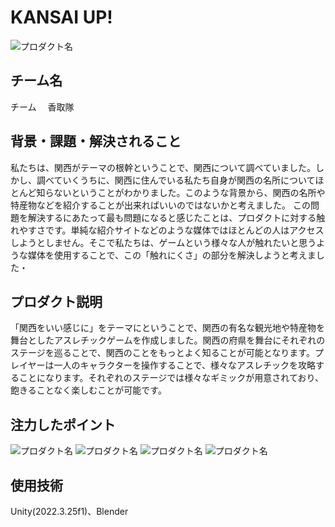 # KANSAI UP!
<!-- プロダクト名に変更してください -->

![プロダクト名](kansaiup/Assets/2D/Title.png)
<!-- プロダクト名・イメージ画像を差し変えてください -->


## チーム名
チーム　 香取隊
<!-- チームIDとチーム名を入力してください -->


## 背景・課題・解決されること
私たちは、関西がテーマの根幹ということで、関西について調べていました。しかし、調べていくうちに、関西に住んでいる私たち自身が関西の名所についてほとんど知らないということがわかりました。このような背景から、関西の名所や特産物などを紹介することが出来ればいいのではないかと考えました。
この問題を解決するにあたって最も問題になると感じたことは、プロダクトに対する触れやすさです。単純な紹介サイトなどのような媒体ではほとんどの人はアクセスしようとしません。そこで私たちは、ゲームという様々な人が触れたいと思うような媒体を使用することで、この「触れにくさ」の部分を解決しようと考えました・
<!-- テーマ「関西をいい感じに」に対して、考案するプロダクトがどういった(Why)背景から思いついたのか、どのよう(What)な課題があり、どのよう(How)に解決するのかを入力してください -->


## プロダクト説明
「関西をいい感じに」をテーマにということで、関西の有名な観光地や特産物を舞台としたアスレチックゲームを作成しました。関西の府県を舞台にそれぞれのステージを巡ることで、関西のことをもっとよく知ることが可能となります。プレイヤーは一人のキャラクターを操作することで、様々なアスレチックを攻略することになります。それぞれのステージでは様々なギミックが用意されており、飽きることなく楽しむことが可能です。
<!-- 開発したプロダクトの説明を入力してください -->


## 注力したポイント

<!-- 開発したプロダクトの中で、特に注力して作成した箇所・ポイントについて入力してください -->
![プロダクト名](kansaiup/Assets/demo/3DCG.png)
![プロダクト名](kansaiup/Assets/demo/pla.png)
![プロダクト名](kansaiup/Assets/demo/photn.png)
![プロダクト名](kansaiup/Assets/demo/GPT.png)

## 使用技術
Unity(2022.3.25f1)、Blender
<!-- 使用技術を入力してください -->


<!--
markdownの記法はこちらを参照してください！
https://docs.github.com/ja/get-started/writing-on-github/getting-started-with-writing-and-formatting-on-github/basic-writing-and-formatting-syntax
-->
